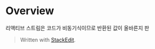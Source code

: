 # Overview

리액티브 스트림은 코드가 비동기식이므로 반환된 값이 올바른지 판


> Written with [StackEdit](https://stackedit.io/).
<!--stackedit_data:
eyJoaXN0b3J5IjpbMTU4OTY2OTMxXX0=
-->